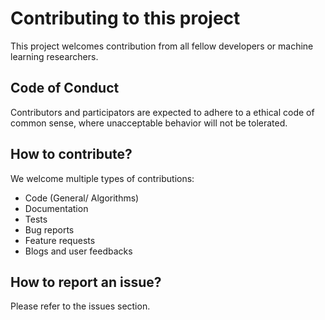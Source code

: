# Contributing to this project

This project welcomes contribution from all fellow developers or machine learning researchers.

## Code of Conduct
Contributors and participators are expected to adhere to a ethical code of common sense, where unacceptable 
behavior will not be tolerated.

## How to contribute?
We welcome multiple types of contributions:

* Code (General/ Algorithms)
* Documentation
* Tests
* Bug reports
* Feature requests
* Blogs and user feedbacks

## How to report an issue?

Please refer to the issues section.